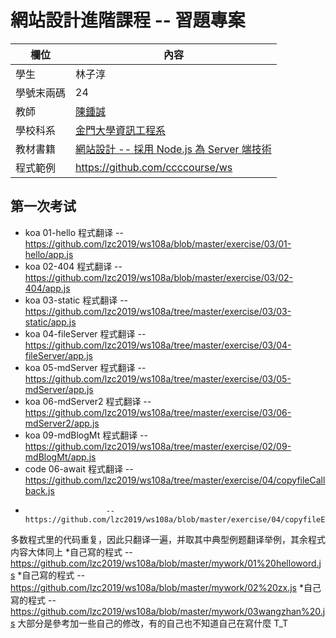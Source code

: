 # 網站設計進階課程 -- 習題專案

欄位 | 內容
-----|--------
學生 |  林子淳
學號末兩碼 | 24
教師 | [陳鍾誠](https://gitlab.com/ccckmit/course/wikis/home)
學校科系 | [金門大學資訊工程系](https://www.nqu.edu.tw/educsie/index.php)
教材書籍 | [網站設計 -- 採用 Node.js 為 Server 端技術](https://gitlab.com/ccckmit/course/wikis/%E9%99%B3%E9%8D%BE%E8%AA%A0/%E8%AA%B2%E7%A8%8B/%E7%B6%B2%E7%AB%99%E8%A8%AD%E8%A8%88)
程式範例 | https://github.com/ccccourse/ws


## 第一次考试

* koa 01-hello 程式翻译 -- https://github.com/lzc2019/ws108a/blob/master/exercise/03/01-hello/app.js
* koa 02-404 程式翻译 -- https://github.com/lzc2019/ws108a/blob/master/exercise/03/02-404/app.js
* koa 03-static 程式翻译 -- https://github.com/lzc2019/ws108a/tree/master/exercise/03/03-static/app.js
* koa 04-fileServer 程式翻译 -- https://github.com/lzc2019/ws108a/tree/master/exercise/03/04-fileServer/app.js
* koa 05-mdServer 程式翻译 -- https://github.com/lzc2019/ws108a/tree/master/exercise/03/05-mdServer/app.js
* koa 06-mdServer2 程式翻译 -- https://github.com/lzc2019/ws108a/tree/master/exercise/03/06-mdServer2/app.js
* koa 09-mdBlogMt 程式翻译 -- https://github.com/lzc2019/ws108a/tree/master/exercise/02/09-mdBlogMt/app.js
* code 06-await 程式翻译 -- https://github.com/lzc2019/ws108a/tree/master/exercise/04/copyfileCallback.js
*                       -- https://github.com/lzc2019/ws108a/blob/master/exercise/04/copyfileEs6.js
多数程式里的代码重复，因此只翻译一遍，并取其中典型例题翻译举例，其余程式内容大体同上
*自己寫的程式 -- https://github.com/lzc2019/ws108a/blob/master/mywork/01%20helloword.js
*自己寫的程式 -- https://github.com/lzc2019/ws108a/blob/master/mywork/02%20zx.js
*自己寫的程式 -- https://github.com/lzc2019/ws108a/blob/master/mywork/03wangzhan%20.js
大部分是參考加一些自己的修改，有的自己也不知道自己在寫什麼 T_T

